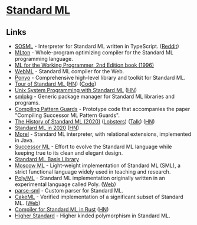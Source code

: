 # [Standard ML](https://en.wikipedia.org/wiki/Standard_ML)

## Links

- [SOSML](https://github.com/SOSML/SOSML) - Interpreter for Standard ML written in TypeScript. ([Reddit](https://www.reddit.com/r/programming/comments/d1es7v/try_standard_ml_in_your_browser_courtesy_of/))
- [MLton](https://github.com/MLton/mlton) - Whole-program optimizing compiler for the Standard ML programming language.
- [ML for the Working Programmer, 2nd Edition book (1996)](https://www.cl.cam.ac.uk/~lp15/MLbook/pub-details.html)
- [WebML](https://github.com/KeenS/webml) - Standard ML compiler for the Web.
- [Ponyo](https://github.com/eatonphil/ponyo) - Comprehensive high-level library and toolkit for Standard ML.
- [Tour of Standard ML ](https://saityi.github.io/sml-tour/tour/00-00-welcome.html) ([HN](https://news.ycombinator.com/item?id=22180834)) ([Code](https://github.com/Saityi/a-tour-of-standard-ml))
- [Unix System Programming with Standard ML](http://www.mlton.org/References.attachments/Shipman02.pdf) ([HN](https://news.ycombinator.com/item?id=22246334))
- [smlpkg](https://github.com/melsman/smlpkg) - Generic package manager for Standard ML libraries and programs.
- [Compiling Pattern Guards](https://github.com/JohnReppy/compiling-pattern-guards) - Prototype code that accompanies the paper "Compiling Successor ML Pattern Guards".
- [The History of Standard ML (2020)](https://smlfamily.github.io/history/SML-history.pdf) ([Lobsters](https://lobste.rs/s/0clf32/history_standard_ml)) ([Talk](https://www.pldi21.org/prerecorded_hopl.21.html)) ([HN](https://news.ycombinator.com/item?id=27800211))
- [Standard ML in 2020](https://notes.eatonphil.com/standard-ml-in-2020.html) ([HN](https://news.ycombinator.com/item?id=24890463))
- [Morel](https://github.com/julianhyde/morel) - Standard ML interpreter, with relational extensions, implemented in Java.
- [Successor ML](https://github.com/SMLFamily/Successor-ML) - Effort to evolve the Standard ML language while keeping true to its clean and elegant design.
- [Standard ML Basis Library](https://github.com/SMLFamily/BasisLibrary)
- [Moscow ML](https://github.com/kfl/mosml) - Light-weight implementation of Standard ML (SML), a strict functional language widely used in teaching and research.
- [Poly/ML](https://github.com/polyml/polyml) - Standard ML implementation originally written in an experimental language called Poly. ([Web](https://www.polyml.org/))
- [parse-sml](https://github.com/shwestrick/parse-sml) - Custom parser for Standard ML.
- [CakeML](https://github.com/CakeML/cakeml) - Verified implementation of a significant subset of Standard ML. ([Web](https://cakeml.org/))
- [Compiler for Standard ML in Rust](https://github.com/SomewhatML/sml-compiler) ([HN](https://news.ycombinator.com/item?id=28465185))
- [Higher Standard](https://github.com/mmcqd/higher-standard) - Higher kinded polymorphism in Standard ML.
